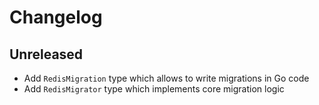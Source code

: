 # Changelog

## Unreleased

- Add `RedisMigration` type which allows to write migrations in Go code
- Add `RedisMigrator` type which implements core migration logic

